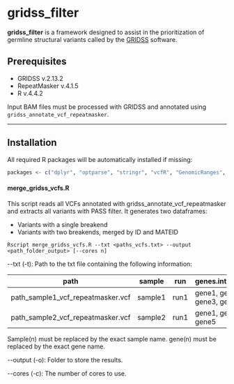 # gridss_filter
**gridss_filter** is a framework designed to assist in the prioritization of germline structural variants called by the [GRIDSS](https://github.com/PapenfussLab/gridss) software.

## Prerequisites 
- GRIDSS v.2.13.2
- RepeatMasker v.4.1.5
- R v.4.4.2

Input BAM files must be processed with GRIDSS and annotated using `gridss_annotate_vcf_repeatmasker`.

---

## Installation

All required R packages will be automatically installed if missing:

```r
packages <- c("dplyr", "optparse", "stringr", "vcfR", "GenomicRanges", "yaml", "furrr")
````

#### merge_gridss_vcfs.R ###

This script reads all VCFs annotated with gridss_annotate_vcf_repeatmasker and extracts all variants with PASS filter. It generates two dataframes:
- Variants with a single breakend
- Variants with two breakends, merged by ID and MATEID

 ````
Rscript merge_gridss_vcfs.R --txt <paths_vcfs.txt> --output <path_folder_output> [--cores n]
```` 

--txt (-t):
Path to the txt file containing the following information: 

| path  | sample | run | genes.interest |
|-----------|-----------|-----------|-----------|
| path_sample1_vcf_repeatmasker.vcf | sample1  | run1  | gene1, gene2, gene3, gene4|
| path_sample2_vcf_repeatmasker.vcf | sample2  | run1  | gene1, gene3, gene5|

Sample(n) must be replaced by the exact sample name. 
gene(n) must be replaced by the exact gene name. 


--output (-o):
Folder to store the results.


--cores (-c):
The number of cores to use. 




